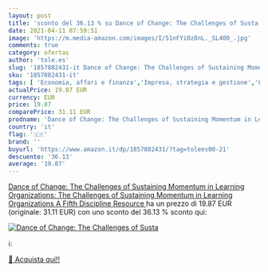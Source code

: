 ```yaml
---
layout: post
title: 'sconto del 36.13 % su Dance of Change: The Challenges of Susta  '
date: 2021-04-11 07:59:51
image: 'https://m.media-amazon.com/images/I/51nFYiOz8nL._SL400_.jpg'
comments: true
category: ofertas
author: 'tole.es'
slug: '1857882431-it Dance of Change: The Challenges of Sustaining Momentum in...'
sku: '1857882431-it'
tags: [ 'Economia, affari e finanza','Impresa, strategia e gestione','Libri', ]
actualPrice: 19.87 EUR
currency: EUR
price: 19.87
comparePrice: 31.11 EUR
prodname: 'Dance of Change: The Challenges of Sustaining Momentum in Learning Organizations: The Challenges of Sustaining Momentum in Learning Organizations  A Fifth Discipline Resource '
country: 'it'
flag: '🇮🇹'
brand: ''
buyurl: 'https://www.amazon.it/dp/1857882431/?tag=tolees00-21'
descuento: '36.13'
average: '19.87'
---
```


[Dance of Change: The Challenges of Sustaining Momentum in Learning Organizations: The Challenges of Sustaining Momentum in Learning Organizations  A Fifth Discipline Resource ](https://www.amazon.it/dp/1857882431/?tag=tolees00-21) ha un prezzo di 19.87 EUR (originale: 31.11 EUR) con uno sconto del 36.13 % sconto qui:

[![Dance of Change: The Challenges of Susta](https://m.media-amazon.com/images/I/51nFYiOz8nL._SL400_.jpg)](https://www.amazon.it/dp/1857882431/?tag=tolees00-21)

ℹ️:


[🛒 Acquista qui!!](https://www.amazon.it/dp/1857882431/?tag=tolees00-21)
